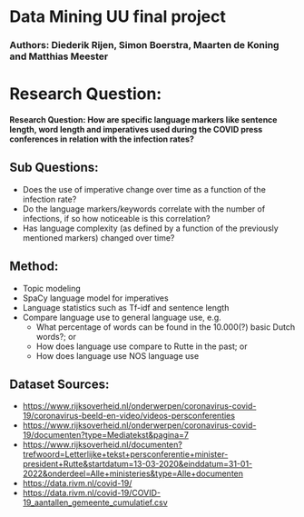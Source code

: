 # Data Mining UU final project

### Authors: Diederik Rijen, Simon Boerstra, Maarten de Koning and Matthias Meester

# Research Question: 
#### Research Question: How are specific language markers like sentence length, word length and  imperatives used during the COVID press conferences in relation with the infection rates?

## Sub Questions:
- Does the use of imperative change over time as a function of the infection rate?
- Do the language markers/keywords correlate with the number of infections, if so how noticeable is this correlation?
- Has language complexity (as defined by a function of the previously mentioned markers) changed over time?

## Method: 
- Topic modeling
- SpaCy language model for imperatives
- Language statistics such as Tf-idf and sentence length
- Compare language use to general language use, e.g.
  - What percentage of words can be found in the 10.000(?) basic Dutch words?; or
  - How does language use compare to Rutte in the past; or
  - How does language use NOS language use

## Dataset Sources:
- https://www.rijksoverheid.nl/onderwerpen/coronavirus-covid-19/coronavirus-beeld-en-video/videos-persconferenties
- https://www.rijksoverheid.nl/onderwerpen/coronavirus-covid-19/documenten?type=Mediatekst&pagina=7
- https://www.rijksoverheid.nl/documenten?trefwoord=Letterlijke+tekst+persconferentie+minister-president+Rutte&startdatum=13-03-2020&einddatum=31-01-2022&onderdeel=Alle+ministeries&type=Alle+documenten
- https://data.rivm.nl/covid-19/
- https://data.rivm.nl/covid-19/COVID-19_aantallen_gemeente_cumulatief.csv
